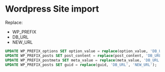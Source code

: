 # Wordpress Site import

Replace:
- WP_PREFIX
- DB_URL
- NEW_URL

```sql
UPDATE WP_PREFIX_options SET option_value = replace(option_value, 'DB_URL', 'NEW_URL') WHERE option_name = 'home' OR option_name = 'siteurl';
UPDATE WP_PREFIX_posts SET post_content = replace(post_content, 'DB_URL', 'NEW_URL');
UPDATE WP_PREFIX_postmeta SET meta_value = replace(meta_value, 'DB_URL', 'NEW_URL');
UPDATE WP_PREFIX_posts SET guid = replace(guid, 'DB_URL', 'NEW_URL');
```
